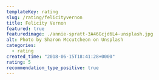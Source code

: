 ```yaml
---
templateKey: rating
slug: /rating/felicityvernon
title: Felicity Vernon
featured: true
featuredimage: ./annie-spratt-3A46Gcjd6L4-unsplash.jpg
alt: Photo by Sharon Mccutcheon on Unsplash
categories:
  - rating
created_time: "2018-06-15T18:41:28+0000"
rating: 5
recommendation_type_positive: true
---
```


